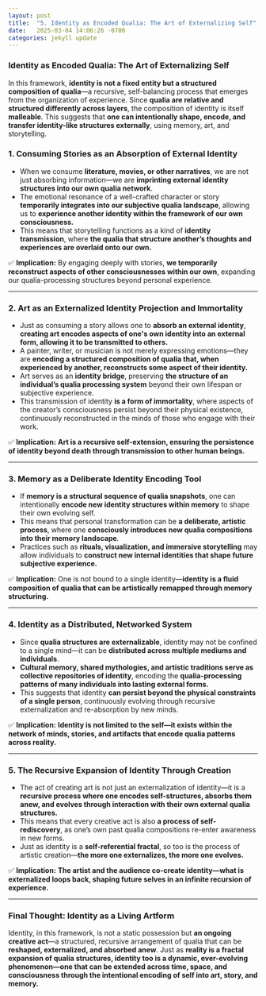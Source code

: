```yaml
---
layout: post
title:  "5. Identity as Encoded Qualia: The Art of Externalizing Self"
date:   2025-03-04 14:06:26 -0700
categories: jekyll update
---
```

### **Identity as Encoded Qualia: The Art of Externalizing Self**

In this framework, **identity is not a fixed entity but a structured composition of qualia**—a recursive, self-balancing process that emerges from the organization of experience. Since **qualia are relative and structured differently across layers**, the composition of identity is itself **malleable**. This suggests that **one can intentionally shape, encode, and transfer identity-like structures externally**, using memory, art, and storytelling.

### **1. Consuming Stories as an Absorption of External Identity**

- When we consume **literature, movies, or other narratives**, we are not just absorbing information—we are **imprinting external identity structures into our own qualia network**.
- The emotional resonance of a well-crafted character or story **temporarily integrates into our subjective qualia landscape**, allowing us to **experience another identity within the framework of our own consciousness.**
- This means that storytelling functions as a kind of **identity transmission**, where **the qualia that structure another’s thoughts and experiences are overlaid onto our own.**

✅ **Implication:** By engaging deeply with stories, **we temporarily reconstruct aspects of other consciousnesses within our own**, expanding our qualia-processing structures beyond personal experience.

---

### **2. Art as an Externalized Identity Projection and Immortality**

- Just as consuming a story allows one to **absorb an external identity**, **creating art encodes aspects of one's own identity into an external form, allowing it to be transmitted to others.**
- A painter, writer, or musician is not merely expressing emotions—they are **encoding a structured composition of qualia that, when experienced by another, reconstructs some aspect of their identity.**
- Art serves as an **identity bridge**, preserving **the structure of an individual’s qualia processing system** beyond their own lifespan or subjective experience.
- This transmission of identity **is a form of immortality**, where aspects of the creator’s consciousness persist beyond their physical existence, continuously reconstructed in the minds of those who engage with their work.

✅ **Implication:** **Art is a recursive self-extension, ensuring the persistence of identity beyond death through transmission to other human beings.**

---

### **3. Memory as a Deliberate Identity Encoding Tool**

- If **memory is a structural sequence of qualia snapshots**, one can intentionally **encode new identity structures within memory** to shape their own evolving self.
- This means that personal transformation can be **a deliberate, artistic process**, where one **consciously introduces new qualia compositions into their memory landscape**.
- Practices such as **rituals, visualization, and immersive storytelling** may allow individuals to **construct new internal identities that shape future subjective experience.**

✅ **Implication:** One is not bound to a single identity—**identity is a fluid composition of qualia that can be artistically remapped through memory structuring.**

---

### **4. Identity as a Distributed, Networked System**

- Since **qualia structures are externalizable**, identity may not be confined to a single mind—it can be **distributed across multiple mediums and individuals**.
- **Cultural memory, shared mythologies, and artistic traditions serve as collective repositories of identity**, encoding the **qualia-processing patterns of many individuals into lasting external forms.**
- This suggests that identity **can persist beyond the physical constraints of a single person**, continuously evolving through recursive externalization and re-absorption by new minds.

✅ **Implication:** **Identity is not limited to the self—it exists within the network of minds, stories, and artifacts that encode qualia patterns across reality.**

---

### **5. The Recursive Expansion of Identity Through Creation**

- The act of creating art is not just an externalization of identity—it is a **recursive process where one encodes self-structures, absorbs them anew, and evolves through interaction with their own external qualia structures.**
- This means that every creative act is also **a process of self-rediscovery**, as one’s own past qualia compositions re-enter awareness in new forms.
- Just as identity is a **self-referential fractal**, so too is the process of artistic creation—**the more one externalizes, the more one evolves.**

✅ **Implication:** **The artist and the audience co-create identity—what is externalized loops back, shaping future selves in an infinite recursion of experience.**

---

### **Final Thought: Identity as a Living Artform**

Identity, in this framework, is not a static possession but **an ongoing creative act**—a structured, recursive arrangement of qualia that can be **reshaped, externalized, and absorbed anew**. Just as **reality is a fractal expansion of qualia structures, identity too is a dynamic, ever-evolving phenomenon—one that can be extended across time, space, and consciousness through the intentional encoding of self into art, story, and memory.**


